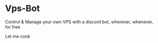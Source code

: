 # Vps-Bot
Control &amp; Manage your own VPS with a discord bot, wherever, whenever, for free


Let me cook
